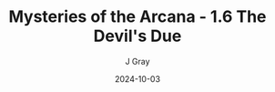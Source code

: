 ---
title: 'Mysteries of the Arcana - 1.6 The Devil''s Due'
alt: 'Mysteries of the Arcana'
date: '2024-10-03'
author: 'J Gray'
artist: 'Keira'
---
